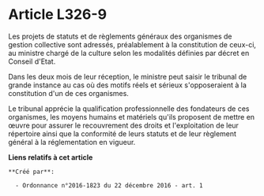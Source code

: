 # Article L326-9

Les projets de statuts et de règlements généraux des organismes de gestion collective sont adressés, préalablement à la
constitution de ceux-ci, au ministre chargé de la culture selon les modalités définies par décret en Conseil d'Etat. 

Dans les deux mois de leur réception, le ministre peut saisir le tribunal de grande instance au cas où des motifs réels et
sérieux s'opposeraient à la constitution d'un de ces organismes. 

Le tribunal apprécie la qualification professionnelle des fondateurs de ces organismes, les moyens humains et matériels
qu'ils proposent de mettre en œuvre pour assurer le recouvrement des droits et l'exploitation de leur répertoire ainsi que la
conformité de leurs statuts et de leur règlement général à la réglementation en vigueur.

**Liens relatifs à cet article**

	**Créé par**:

	  - Ordonnance n°2016-1823 du 22 décembre 2016 - art. 1
